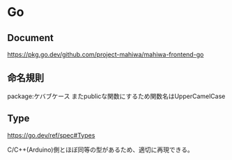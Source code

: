 # Go

## Document

https://pkg.go.dev/github.com/project-mahiwa/mahiwa-frontend-go

## 命名規則

package:ケバブケース
またpublicな関数にするため関数名はUpperCamelCase

## Type

https://go.dev/ref/spec#Types

C/C++(Arduino)側とほぼ同等の型があるため、適切に再現できる。
